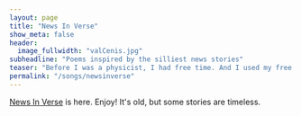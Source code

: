 ```yaml
---
layout: page
title: "News In Verse"
show_meta: false
header:
  image_fullwidth: "valCenis.jpg"
subheadline: "Poems inspired by the silliest news stories"
teaser: "Before I was a physicist, I had free time. And I used my free time to turn the silliest news articles I could find into rhymes. How I miss the days when the  craziest thing in the news was a dog who ate underwear."
permalink: "/songs/newsinverse"
---
```

<a href="http://newsinverse.com" target="_blank">News In Verse</a> is here. Enjoy! It's old, but some stories are timeless.

